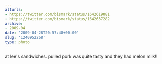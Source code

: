 ```yaml
---
alturls:
- https://twitter.com/bismark/status/1642619081
- https://twitter.com/bismark/status/1642637282
archive:
- 2009-04
date: '2009-04-28T20:57:48+00:00'
slug: '1240952268'
type: photo
---
```


at lee's sandwiches. pulled pork was quite tasty and they had melon milk!!
